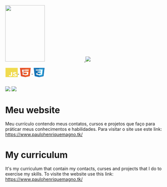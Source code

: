 <div>
<div style="flex-basis=50%">
  <a href="https://github.com/PauloHenriqueMagno">
  <img width="50%" height="180em" src="https://github-readme-stats.vercel.app/api?username=PauloHenriqueMagno&show_icons=true&include_all_commits=true&count_private=true"/>
  <img height="180em" src="https://github-readme-stats.vercel.app/api/top-langs/?username=PauloHenriqueMagno&layout=compact&langs_count=9"/>
</div>
<div width="50%" style="display: inline_block"><br>
  <img align="center" alt="Paulo-Js" height="30" width="40" src="https://raw.githubusercontent.com/devicons/devicon/master/icons/javascript/javascript-plain.svg">
  <img align="center" alt="Paulo-HTML" height="30" width="40" src="https://raw.githubusercontent.com/devicons/devicon/master/icons/html5/html5-original.svg">
  <img align="center" alt="Paulo-CSS" height="30" width="40" src="https://raw.githubusercontent.com/devicons/devicon/master/icons/css3/css3-original.svg">
</div>
</div>
  
  ##
 
<div> 
  <a href = "mailto:paulohm2309@outlook.com"><img src="https://img.shields.io/badge/-Gmail-%23333?style=for-the-badge&logo=gmail&logoColor=white" target="_blank"></a>
  <a href="https://www.linkedin.com/in/paulohenriquemagno/" target="_blank"><img src="https://img.shields.io/badge/-LinkedIn-%230077B5?style=for-the-badge&logo=linkedin&logoColor=white" target="_blank"></a>
</div>

# Meu website

Meu currículo contendo meus contatos, cursos e projetos que faço para práticar meus conhecimentos e habilidades.
Para visitar o site use este link: https://www.paulohenriquemagno.tk/

# My curriculum

It's my curriculum that contain my contacts, curses and projects that I do to exercise my skills.
To visite the website use this link: https://www.paulohenriquemagno.tk/
